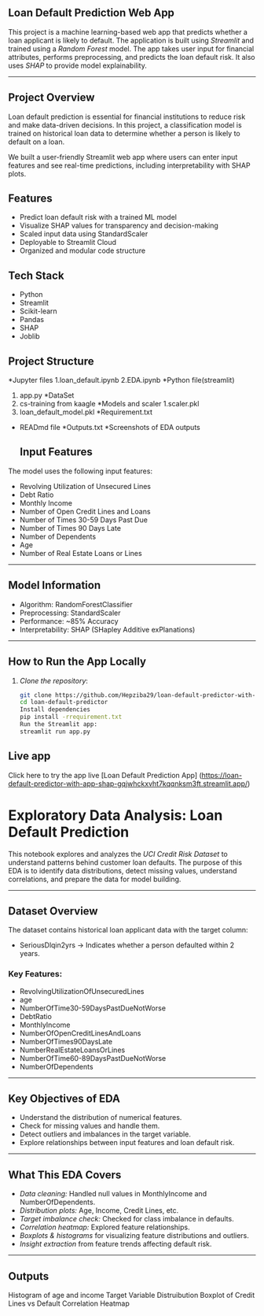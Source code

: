  ## Loan Default Prediction Web App

This project is a machine learning-based web app that predicts whether a loan applicant is likely to default. The application is built using *Streamlit* and trained using a *Random Forest* model. The app takes user input for financial attributes, performs preprocessing, and predicts the loan default risk. It also uses *SHAP* to provide model explainability.

---

## Project Overview

Loan default prediction is essential for financial institutions to reduce risk and make data-driven decisions. In this project, a classification model is trained on historical loan data to determine whether a person is likely to default on a loan.

We built a user-friendly Streamlit web app where users can enter input features and see real-time predictions, including interpretability with SHAP plots.


##  Features

-  Predict loan default risk with a trained ML model
-  Visualize SHAP values for transparency and decision-making
-  Scaled input data using StandardScaler
-  Deployable to Streamlit Cloud
-  Organized and modular code structure


##  Tech Stack

- Python
- Streamlit
- Scikit-learn
- Pandas
- SHAP
- Joblib


## Project Structure
*Jupyter files 
1.loan_default.ipynb
2.EDA.ipynb
*Python file(streamlit)
1. app.py
 *DataSet
1. cs-training from kaagle
 *Models and scaler
1.scaler.pkl
2. loan_default_model.pkl
 *Requirement.txt
 * READmd file
   *Outputs.txt
   *Screenshots of EDA outputs
   ##  Input Features

The model uses the following input features:

- Revolving Utilization of Unsecured Lines
- Debt Ratio
- Monthly Income
- Number of Open Credit Lines and Loans
- Number of Times 30-59 Days Past Due
- Number of Times 90 Days Late
- Number of Dependents
- Age
- Number of Real Estate Loans or Lines

---

## Model Information

- Algorithm: RandomForestClassifier
- Preprocessing: StandardScaler
- Performance: ~85% Accuracy
- Interpretability: SHAP (SHapley Additive exPlanations)

---

##  How to Run the App Locally

1. *Clone the repository*:
   ```bash
   git clone https://github.com/Hepziba29/loan-default-predictor-with-Streamlit-SHAPgit
   cd loan-default-predictor
   Install dependencies
   pip install -rrequirement.txt
   Run the Streamlit app:
   streamlit run app.py
 ## Live app
   Click here to try the app live [Loan Default Prediction App]
   (https://loan-default-predictor-with-app-shap-gqjwhckxvht7kqqnksm3ft.streamlit.app/)

   #  Exploratory Data Analysis: Loan Default Prediction

This notebook explores and analyzes the *UCI Credit Risk Dataset* to understand patterns behind customer loan defaults. The purpose of this EDA is to identify data distributions, detect missing values, understand correlations, and prepare the data for model building.

---

##  Dataset Overview

The dataset contains historical loan applicant data with the target column:

- SeriousDlqin2yrs → Indicates whether a person defaulted within 2 years.

### Key Features:

- RevolvingUtilizationOfUnsecuredLines
- age
- NumberOfTime30-59DaysPastDueNotWorse
- DebtRatio
- MonthlyIncome
- NumberOfOpenCreditLinesAndLoans
- NumberOfTimes90DaysLate
- NumberRealEstateLoansOrLines
- NumberOfTime60-89DaysPastDueNotWorse
- NumberOfDependents

---

##  Key Objectives of EDA

- Understand the distribution of numerical features.
- Check for missing values and handle them.
- Detect outliers and imbalances in the target variable.
- Explore relationships between input features and loan default risk.

---

##  What This EDA Covers

-  *Data cleaning:* Handled null values in MonthlyIncome and NumberOfDependents.
-  *Distribution plots:* Age, Income, Credit Lines, etc.
-  *Target imbalance check:* Checked for class imbalance in defaults.
-  *Correlation heatmap:* Explored feature relationships.
-  *Boxplots & histograms* for visualizing feature distributions and outliers.
-  *Insight extraction* from feature trends affecting default risk.

---

## Outputs
Histogram of age and income
Target Variable Distruibution
Boxplot of Credit Lines vs Default
Correlation Heatmap
   
   
